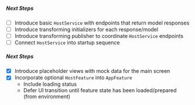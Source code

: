 ##### Next Steps
- [ ] Introduce basic `HostService` with endpoints that return model responses
- [ ] Introduce transforming initializers for each response/model
- [ ] Introduce transforming publisher to coordinate `HostService` endpoints
- [ ] Connect `HostService` into startup sequence

##### Next Steps
- [x] Introduce placeholder views with mock data for the main screen
- [x] Incorporate optional `HostFeature` into `AppFeature`
	- Include loading status
	- Defer UI transition until feature state has been loaded/prepared (from environment)